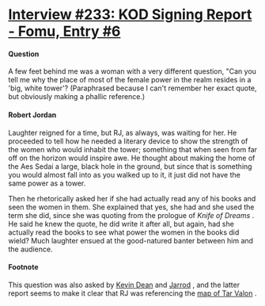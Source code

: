 # [Interview #233: KOD Signing Report - Fomu, Entry #6](https://www.theoryland.com/intvmain.php?i=233#6)

#### Question

A few feet behind me was a woman with a very different question, "Can you tell me why the place of most of the female power in the realm resides in a 'big, white tower'? (Paraphrased because I can't remember her exact quote, but obviously making a phallic reference.)

#### Robert Jordan

Laughter reigned for a time, but RJ, as always, was waiting for her. He proceeded to tell how he needed a literary device to show the strength of the women who would inhabit the tower; something that when seen from far off on the horizon would inspire awe. He thought about making the home of the Aes Sedai a large, black hole in the ground, but since that is something you would almost fall into as you walked up to it, it just did not have the same power as a tower.

Then he rhetorically asked her if she had actually read any of his books and seen the women in them. She explained that yes, she had and she used the term she did, since she was quoting from the prologue of
*Knife of Dreams*
. He said he knew the quote, he did write it after all, but again, had she actually read the books to see what power the women in the books did wield? Much laughter ensued at the good-natured banter between him and the audience.

#### Footnote

This question was also asked by
[Kevin Dean](http://www.theoryland.com/intvmain.php?i=235#13)
and
[Jarrod](http://www.theoryland.com/intvmain.php?i=234#5)
, and the latter report seems to make it clear that RJ was referencing the
[map of Tar Valon](http://www.nucleus.com/~dalen/maps/tarvalonmap.gif)
.

